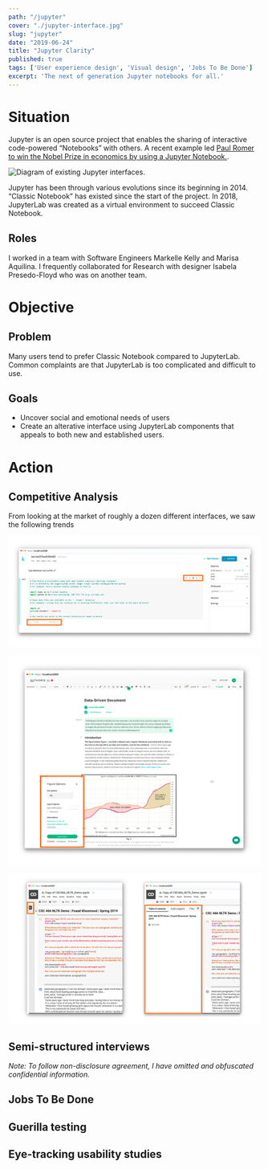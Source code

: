 ```yaml
---
path: "/jupyter"
cover: "./jupyter-interface.jpg"
slug: "jupyter"
date: "2019-06-24"
title: "Jupyter Clarity"
published: true
tags: ['User experience design', 'Visual design', 'Jobs To Be Done']
excerpt: 'The next of generation Jupyter notebooks for all.'
---
```


# Situation

Jupyter is an open source project that enables the sharing of interactive code-powered “Notebooks” with others. A recent example led [Paul Romer to win the Nobel Prize in economics by using a Jupyter Notebook.](https://qz.com/1417145/economics-nobel-laureate-paul-romer-is-a-python-programming-convert/).

![Diagram of existing Jupyter interfaces.](./images/test.jpg)

Jupyter has been through various evolutions since its beginning in 2014. “Classic Notebook” has existed since the start of the project. In 2018, JupyterLab was created as a virtual environment to succeed Classic Notebook.

## Roles

I worked in a team with Software Engineers Markelle Kelly and Marisa Aquilina. I frequently collaborated for Research with designer Isabela Presedo-Floyd who was on another team.

# Objective

## Problem
Many users tend to prefer Classic Notebook compared to JupyterLab. Common complaints are that JupyterLab is too complicated and difficult to use. 

## Goals
+ Uncover social and emotional needs of users
+ Create an alterative interface using JupyterLab components that appeals to both new and established users. 

# Action

## Competitive Analysis
From looking at the market of roughly a dozen different interfaces, we saw the following trends


![Competitor Kaggle's use of Inline editing.](./images/competitive-kaggle.jpg)

![Competitor Authorea's use of figure output.](./images/competitive-authorea.jpg)

![Competitor Collaboratory's use of collapsable navigation.](./images/competitive-collaboratory.jpg)




## Semi-structured interviews

*Note: To follow non-disclosure agreement, I have omitted and obfuscated confidential information.*

## Jobs To Be Done


## Guerilla testing


## Eye-tracking usability studies



